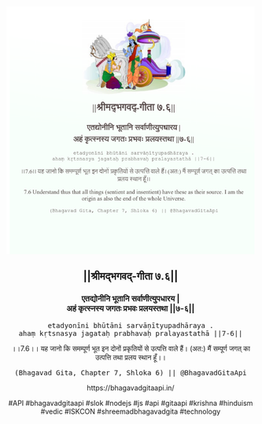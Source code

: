 <img src="../../asset/BG_7_6.png"/>
<center><h2>||श्रीमद्‍भगवद्‍-गीता ७.६||</h2>
<h3>एतद्योनीनि भूतानि सर्वाणीत्युपधारय |<br/>अहं कृत्स्नस्य जगतः प्रभवः प्रलयस्तथा ||७-६||</h3>
<pre>etadyonīni bhūtāni sarvāṇītyupadhāraya .<br/>ahaṃ kṛtsnasya jagataḥ prabhavaḥ pralayastathā ||7-6||</pre>
<p>।।7.6।। यह जानो कि समम्पूर्ण भूत इन दोनों प्रकृतियों से उत्पत्ति वाले हैं। (अत:) मैं सम्पूर्ण जगत् का उत्पत्ति तथा प्रलय स्थान हूँ।।</p>
<pre>(Bhagavad Gita, Chapter 7, Shloka 6) || @BhagavadGitaApi</pre><p>https://bhagavadgitaapi.in/</p><p>#API #bhagavadgitaapi #slok #nodejs #js #api #gitaapi #krishna #hinduism #vedic #ISKCON #shreemadbhagavadgita #technology</p></center>